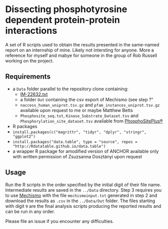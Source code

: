 # Dissecting phosphotyrosine dependent protein-protein interactions
A set of R scripts used to obtain the results presented in the same-named report on an internship of mine. Likely not intersting for anyone. More a reference for myself and mabye for someone in the group of Rob Russell working on the project.

## Requirements
* a `Data` folder parallel to the repository clone containing:
  * [IM-22632.txt](http://www.ebi.ac.uk/intact/export?format=mitab_27&query=IM-22632&negative=false&spoke=false&ontology=false&sort=intact-miscore&asc=false)
  * a folder `Out` containing the csv export of Mechismo (see step ?"
  * `naccess_human_uniprot.tsv.gz` and `pfam_instances_uniprot.tsv.gz` available upon request to me or maybe Matthew Betts
  * `Phosphosite_seq.txt`, `Kinase_Substrate_Dataset.tsv` and `Phosphorylation_site_dataset.tsv` available from [PhosphoSitePlus®](http://www.phosphosite.org/staticDownloads.action)
* R packages
 * `install.packages(c("magrittr", "tidyr", "dplyr", "stringr", "ggplot2")`
 * `install.packages("data.table", type = "source", repos = "http://Rdatatable.github.io/data.table")`
 * a wrapper R package for amodified version of ANCHOR available only with written permission of Zsuzsanna Dosztányi upon request

## Usage
Run the R scripts in the order specified by the initial digit of their file name. Intermediate results are saved in the `../Data` directory. Step 3 requires you to use [Mechismo](http://mechismo.russelllab.org/) with the file `mechismoinput.txt` generated in step 2 and download the results as `.csv` in the `../Data/Out` folder. The files starting with digit `9` are the final analysis scripts producing the reported results and can be run in any order.

Please file an issue if you encounter any difficulties.


